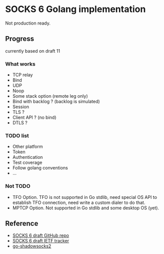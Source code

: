 # SOCKS 6 Golang implementation

Not production ready.

## Progress

currently based on draft 11

### What works

- TCP relay
- Bind
- UDP
- Noop
- Some stack option (remote leg only)
- Bind with backlog ? (backlog is simulated)
- Session
- TLS ?
- Client API ? (no bind)
- DTLS ?

### TODO list

- Other platform
- Token
- Authentication
- Test coverage
- Follow golang conventions
- ...

### Not TODO

- TFO Option. 
    TFO is not supported in Go stdlib, need special OS API to establish TFO connection, need write a custom dialer to do that.
- MPTCP Option.
    Not supported in Go stdlib and some desktop OS (yet).

## Reference

- [SOCKS 6 draft GitHub repo](https://github.com/45G/socks6-draft)
- [SOCKS 6 draft IETF tracker](https://datatracker.ietf.org/doc/draft-olteanu-intarea-socks-6/)
- [go-shadowsocks2](https://github.com/shadowsocks/go-shadowsocks2)